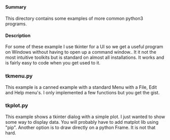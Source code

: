 ## 
### 

#### Summary

This directory contains some examples of more common python3 programs.

#### Description

For some of these example I use tkinter for a UI so we get a useful program
on Windows without having to open up a command window.. It it not the most
intuitive toolkits but is standard on almost all installations. It works
and is fairly easy to code when you get used to it.


### tkmenu.py

This example is a canned example with a standard Menu with a File, Edit
and Help menu's. I only implemented a few functions but you get the gist.

### tkplot.py

This example shows a tkinter dialog with a simple plot. I just wanted
to show some way to display data. You will probably have to add matplot
lib using "pip". Another option is to draw directly on a python Frame. It
is not that hard.


